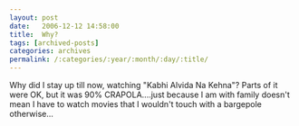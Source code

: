 ```yaml
---
layout: post
date:	2006-12-12 14:58:00
title:  Why?
tags: [archived-posts]
categories: archives
permalink: /:categories/:year/:month/:day/:title/
---
```

Why did I stay up till now, watching "Kabhi Alvida Na Kehna"? Parts of it were OK, but it was 90% CRAPOLA....just because I am with family doesn't mean I have to watch movies that I wouldn't touch with a bargepole otherwise...
